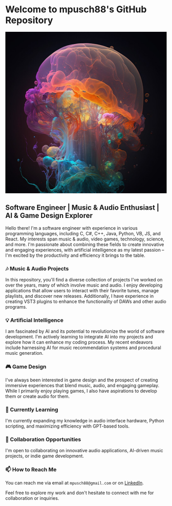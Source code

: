 # Welcome to mpusch88's GitHub Repository

![""](jelly.jpg)

## Software Engineer | Music & Audio Enthusiast | AI & Game Design Explorer

Hello there! I'm a software engineer with experience in various programming languages, including C, C#, C++, Java, Python, VB, JS, and React. My interests span music & audio, video games, technology, science, and more. I'm passionate about combining these fields to create innovative and engaging experiences, with artificial intelligence as my latest passion – I'm excited by the productivity and efficiency it brings to the table.

### 🎶 Music & Audio Projects

In this repository, you'll find a diverse collection of projects I've worked on over the years, many of which involve music and audio. I enjoy developing applications that allow users to interact with their favorite tunes, manage playlists, and discover new releases. Additionally, I have experience in creating VST3 plugins to enhance the functionality of DAWs and other audio programs.

### 💡 Artificial Intelligence

I am fascinated by AI and its potential to revolutionize the world of software development. I'm actively learning to integrate AI into my projects and explore how it can enhance my coding process. My recent endeavors include harnessing AI for music recommendation systems and procedural music generation.

### 🎮 Game Design

I've always been interested in game design and the prospect of creating immersive experiences that blend music, audio, and engaging gameplay. While I primarily enjoy playing games, I also have aspirations to develop them or create audio for them.

### 🌱 Currently Learning

I'm currently expanding my knowledge in audio interface hardware, Python scripting, and maximizing efficiency with GPT-based tools.

### 👯 Collaboration Opportunities

I'm open to collaborating on innovative audio applications, AI-driven music projects, or indie game development.

### 📫 How to Reach Me

You can reach me via email at `mpusch88@gmail.com` or on [LinkedIn](https://www.linkedin.com/in/mpusch88/).

Feel free to explore my work and don't hesitate to connect with me for collaboration or inquiries.
